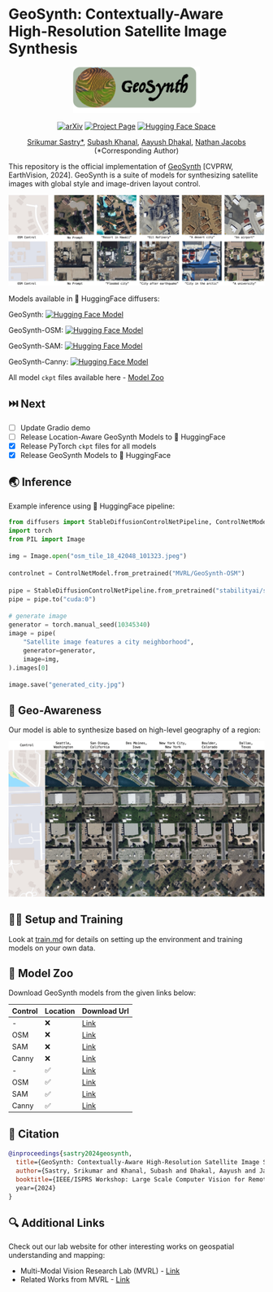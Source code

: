 # GeoSynth: Contextually-Aware High-Resolution Satellite Image Synthesis
<div align="center">
<img src="imgs/geosynth_logo.png" width="250">

[![arXiv](https://img.shields.io/badge/arXiv-2404.06637-red?style=flat&label=arXiv)](https://arxiv.org/abs/2404.06637)
[![Project Page](https://img.shields.io/badge/Project-Website-green)]()
[![Hugging Face Space](https://img.shields.io/badge/%F0%9F%A4%97%20HuggingFace-Spaces-yellow?style=flat&logo=hug)](https://huggingface.co/spaces/MVRL/GeoSynth)</center>

[Srikumar Sastry*](https://sites.wustl.edu/srikumarsastry/),
[Subash Khanal](https://subash-khanal.github.io/),
[Aayush Dhakal](https://scholar.google.com/citations?user=KawjT_8AAAAJ&hl=en),
[Nathan Jacobs](https://jacobsn.github.io/)
(*Corresponding Author)
</div>

This repository is the official implementation of [GeoSynth](https://arxiv.org/abs/2404.06637) [CVPRW, EarthVision, 2024].
GeoSynth is a suite of models for synthesizing satellite images with global style and image-driven layout control.

![](imgs/teaser_v2.jpg)

Models available in 🤗 HuggingFace diffusers:

GeoSynth: [![Hugging Face Model](https://img.shields.io/badge/%F0%9F%A4%97%20HuggingFace-Models-yellow?style=flat&logo=hug
)](https://huggingface.co/MVRL/GeoSynth)

GeoSynth-OSM: [![Hugging Face Model](https://img.shields.io/badge/%F0%9F%A4%97%20HuggingFace-Models-yellow?style=flat&logo=hug
)](https://huggingface.co/MVRL/GeoSynth-OSM)

GeoSynth-SAM: [![Hugging Face Model](https://img.shields.io/badge/%F0%9F%A4%97%20HuggingFace-Models-yellow?style=flat&logo=hug
)](https://huggingface.co/MVRL/GeoSynth-SAM)

GeoSynth-Canny: [![Hugging Face Model](https://img.shields.io/badge/%F0%9F%A4%97%20HuggingFace-Models-yellow?style=flat&logo=hug
)](https://huggingface.co/MVRL/GeoSynth-Canny)

All model `ckpt` files available here - [Model Zoo](#🐨-model-zoo) 

## ⏭️ Next
- [ ] Update Gradio demo
- [ ] Release Location-Aware GeoSynth Models to 🤗 HuggingFace
- [x] Release PyTorch `ckpt` files for all models
- [x] Release GeoSynth Models to 🤗 HuggingFace

## 🌏 Inference
Example inference using 🤗 HuggingFace pipeline:
```python
from diffusers import StableDiffusionControlNetPipeline, ControlNetModel
import torch
from PIL import Image

img = Image.open("osm_tile_18_42048_101323.jpeg")

controlnet = ControlNetModel.from_pretrained("MVRL/GeoSynth-OSM")

pipe = StableDiffusionControlNetPipeline.from_pretrained("stabilityai/stable-diffusion-2-1-base", controlnet=controlnet)
pipe = pipe.to("cuda:0")

# generate image
generator = torch.manual_seed(10345340)
image = pipe(
    "Satellite image features a city neighborhood",
    generator=generator,
    image=img,
).images[0]

image.save("generated_city.jpg")
```

## 📍 Geo-Awareness

Our model is able to synthesize based on high-level geography of a region:

<div align="center">
<img src="imgs/location_sample_2.jpg"></img>
</div>

## 🧑‍💻 Setup and Training

Look at [train.md](/scripts/train.md) for details on setting up the environment and training models on your own data.

## 🐨 Model Zoo
Download GeoSynth models from the given links below:

|Control|Location|Download Url|
|----------|--------|----------|
|-|❌|[Link](https://huggingface.co/MVRL/GeoSynth/blob/main/sd-base-geosynth.ckpt)|
|OSM|❌|[Link](https://huggingface.co/MVRL/GeoSynth-OSM/blob/main/geosynth-osm-text.ckpt)|
|SAM|❌| [Link](https://huggingface.co/MVRL/GeoSynth-SAM/blob/main/geosynth_sam.ckpt)|
|Canny|❌| [Link](https://huggingface.co/MVRL/GeoSynth-Canny/blob/main/geosynth_canny_text-v1.ckpt)|
|-|✅|[Link](https://huggingface.co/MVRL/GeoSynth-Location/blob/main/geosynth_sd_loc-v3.ckpt)|
|OSM|✅|[Link](https://huggingface.co/MVRL/GeoSynth-Location/blob/main/geosynth_osm_text_loc-v2.ckpt)|
|SAM|✅| [Link]()|
|Canny|✅| [Link](https://huggingface.co/MVRL/GeoSynth-Location-Canny/blob/main/geosynth_loc_canny.ckpt)|


## 📑 Citation

```bibtex
@inproceedings{sastry2024geosynth,
  title={GeoSynth: Contextually-Aware High-Resolution Satellite Image Synthesis},
  author={Sastry, Srikumar and Khanal, Subash and Dhakal, Aayush and Jacobs, Nathan},
  booktitle={IEEE/ISPRS Workshop: Large Scale Computer Vision for Remote Sensing (EARTHVISION),
  year={2024}
}
```

## 🔍 Additional Links
Check out our lab website for other interesting works on geospatial understanding and mapping:
* Multi-Modal Vision Research Lab (MVRL) - [Link](https://mvrl.cse.wustl.edu/)
* Related Works from MVRL - [Link](https://mvrl.cse.wustl.edu/publications/)
